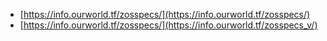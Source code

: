 

- [https://info.ourworld.tf/zosspecs/](https://info.ourworld.tf/zosspecs/)
- [https://info.ourworld.tf/zosspecs/](https://info.ourworld.tf/zosspecs_v/)
